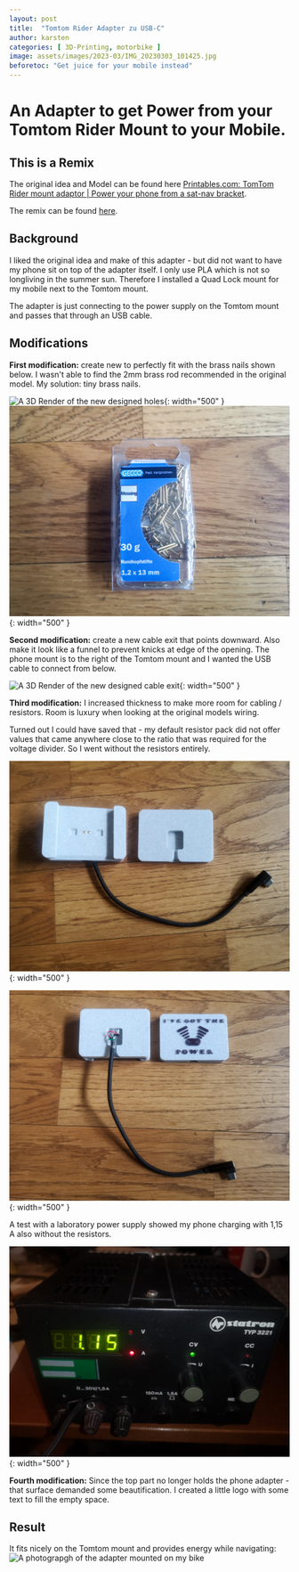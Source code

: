 ```yaml
---
layout: post
title:  "Tomtom Rider Adapter zu USB-C"
author: karsten
categories: [ 3D-Printing, motorbike ]
image: assets/images/2023-03/IMG_20230303_101425.jpg
beforetoc: "Get juice for your mobile instead"
---
```


# An Adapter to get Power from your Tomtom Rider Mount to your Mobile.

## This is a Remix

The original idea and Model can be found here
[Printables.com: TomTom Rider mount adaptor | Power your phone from a sat-nav bracket](https://www.printables.com/de/model/72591-tomtom-rider-mount-adaptor-power-your-phone-from-a).

The remix can be found [here](https://www.printables.com/de/model/414497-tomtom-rider-mount-adaptor-remix).

## Background

I liked the original idea and make of this adapter - but did not want to have my phone sit on top of the adapter itself. I only use PLA which is not so longliving in the summer sun. Therefore I installed a Quad Lock mount for my mobile next to the Tomtom mount.

The adapter is just connecting to the power supply on the Tomtom mount and passes that through an USB cable.


## Modifications


**First modification:** create new  to perfectly fit with the brass nails shown below.
I wasn't able to find the 2mm brass rod recommended in the original model. My solution: tiny brass nails.

![A 3D Render of the new designed holes](/assets/images/Screenshot_2023-03-04_224038.png "A 3D Render of the new designed holes"){: width="500" }
![A photograpgh of the brass nails used](/assets/images/2023-03/IMG_20230303_142616.jpg "A photograpgh of the brass nails used"){: width="500" }

**Second modification:** create a new cable exit that points downward. Also make it look like a funnel to prevent knicks at edge of the opening.
The phone mount is to the right of the Tomtom mount and I wanted the USB cable to connect from below.

![A 3D Render of the new designed cable exit](/assets/images/Screenshot_2023-03-04_223620.png "A 3D Render of the new designed cable exit"){: width="500" }

**Third modification:** I increased thickness to make more room for cabling / resistors. 
Room is luxury when looking at the original models wiring.

Turned out I could have saved that - my default resistor pack did not offer values that came anywhere close to the ratio that was required for the voltage divider.
So I went without the resistors entirely.

![A photograpgh of the open adapter](/assets/images/2023-03/IMG_20230303_101128.jpg "A photograpgh of the open adapter"){: width="500" }

![A photograpgh of the open adapter](/assets/images/2023-03/IMG_20230303_101400.jpg "A photograpgh of the open adapter"){: width="500" }

A test with a laboratory power supply showed my phone charging with 1,15 A also without the resistors.

![A photograpgh of the laboratory power supply measuring the charging current](/assets/images/2023-03/IMG_20230303_141049.jpg "A photograpgh of the laboratory power supply measuring the charging current"){: width="500" }


**Fourth modification:** Since the top part no longer holds the phone adapter - that surface demanded some beautification. I created a little logo with some text to fill the empty space.

## Result

It fits nicely on the Tomtom mount and provides energy while navigating:
![A photograpgh of the adapter mounted on my bike](/assets/images/WhatsApp_Image_2023-03-04_at_22.47.53.jpeg "A photograpgh of the adapter mounted on my bike")